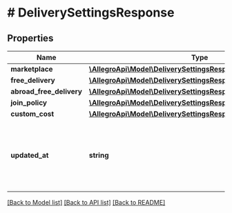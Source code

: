 # # DeliverySettingsResponse

## Properties

Name | Type | Description | Notes
------------ | ------------- | ------------- | -------------
**marketplace** | [**\AllegroApi\Model\DeliverySettingsResponseMarketplace**](DeliverySettingsResponseMarketplace.md) |  |
**free_delivery** | [**\AllegroApi\Model\DeliverySettingsResponseFreeDelivery**](DeliverySettingsResponseFreeDelivery.md) |  | [optional]
**abroad_free_delivery** | [**\AllegroApi\Model\DeliverySettingsResponseAbroadFreeDelivery**](DeliverySettingsResponseAbroadFreeDelivery.md) |  | [optional]
**join_policy** | [**\AllegroApi\Model\DeliverySettingsResponseJoinPolicy**](DeliverySettingsResponseJoinPolicy.md) |  |
**custom_cost** | [**\AllegroApi\Model\DeliverySettingsResponseCustomCost**](DeliverySettingsResponseCustomCost.md) |  |
**updated_at** | **string** | Date and time of the last modification of the set in UTC ISO 8601 format. |

[[Back to Model list]](../../README.md#models) [[Back to API list]](../../README.md#endpoints) [[Back to README]](../../README.md)

